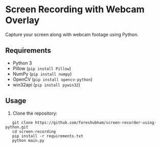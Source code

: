# Screen Recording with Webcam Overlay

Capture your screen along with webcam footage using Python.

## Requirements

- Python 3
- Pillow (`pip install Pillow`)
- NumPy (`pip install numpy`)
- OpenCV (`pip install opencv-python`)
- win32api (`pip install pywin32`)

## Usage

1. Clone the repository:
```
   git clone https://github.com/foreshubham/screen-recorder-using-python.git
   cd screen-recording
   pip install -r requirements.txt
   python main.py
   
